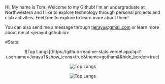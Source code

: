 Hi, My name is Tom. Welcome to my Github! I'm an undergraduate at Northwestern and I like to explore technology through personal projects and club activities. Feel free to explore to learn more about them!

You can also send me a message through <tjerayu@gmail.com> or learn more about me at <jerayut.github.io>

#Stats:
<div align = "center">
![Top Langs](https://github-readme-stats.vercel.app/api?username=JerayuT&show_icons=true&theme=gotham&&hide_border=true)

![Top Langs](https://github-readme-streak-stats.herokuapp.com/?user=JerayuT&&theme=gotham&&hide_border=true)

![Top Langs](https://github-readme-stats.vercel.app/api/top-langs/?username=JerayuT&layout=compact&theme=gotham&hide_border=true)
</div>
